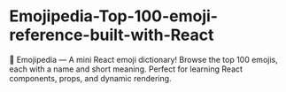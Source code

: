 # Emojipedia-Top-100-emoji-reference-built-with-React
📖 Emojipedia — A mini React emoji dictionary! Browse the top 100 emojis, each with a name and short meaning. Perfect for learning React components, props, and dynamic rendering.
